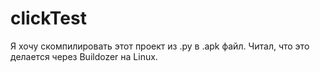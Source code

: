 # clickTest

Я хочу скомпилировать этот проект из .py в .apk файл. Читал, что это делается через Buildozer на Linux.

